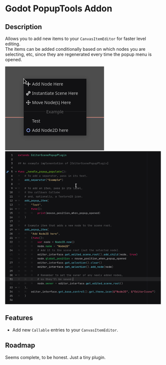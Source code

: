# Godot PopupTools Addon

## Description

Allows you to add new items to your `CanvasItemEditor` for faster level editing.  
The items can be added conditionally based on which nodes you are selecting, etc,
since they are regenerated every time the popup menu is opened.

![Popup menu with custom entries.](./screenshot1.png)  
![Source code for the popup menu above.](./screenshot2.png)

## Features

- Add new `Callable` entries to your `CanvasItemEditor`.

## Roadmap

Seems complete, to be honest.
Just a tiny plugin.
